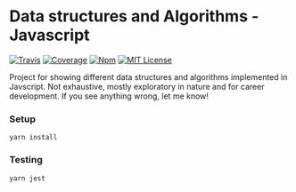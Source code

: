 # Data structures and Algorithms - Javascript

[![Travis](https://img.shields.io/travis/darrenjennings/js-data-structures-algorithms.svg?style=flat-square)](https://travis-ci.org/darrenjennings/js-data-structures-algorithms)
[![Coverage](https://img.shields.io/codecov/c/github/darrenjennings/js-data-structures-algorithms.svg?style=flat-square)](https://travis-ci.org/darrenjennings/js-data-structures-algorithms)
[![Npm](https://img.shields.io/npm/v/js-data-structures-algorithms.svg?style=flat-square)](https://www.npmjs.com/package/js-data-structures-algorithms)
[![MIT License](https://img.shields.io/npm/l/js-data-structures-algorithms.svg?style=flat-square)](https://www.npmjs.com/package/js-data-structures-algorithms)

Project for showing different data structures and algorithms implemented in Javscript. Not exhaustive, mostly exploratory in nature and for career development. If you see anything wrong, let me know!


### Setup
```
yarn install
```

### Testing
```
yarn jest
```
